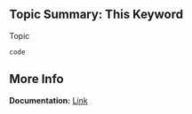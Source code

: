 ## **Topic Summary: This Keyword**
Topic
```
code
```

## **More Info**
**Documentation:** [Link](https://fake.link)
